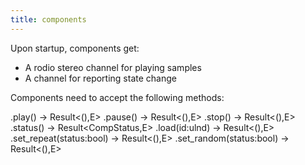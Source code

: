 ```yaml
---
title: components
---
```


Upon startup, components get:

- A rodio stereo channel for playing samples
- A channel for reporting state change

Components need to accept the following methods:

.play() -> Result<(),E>
.pause() -> Result<(),E>
.stop() -> Result<(),E>
.status() -> Result<CompStatus,E>
.load(id:ulnd) -> Result<(),E>
.set_repeat(status:bool) -> Result<(),E>
.set_random(status:bool) -> Result<(),E>
